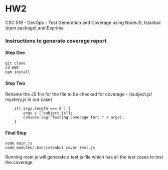 # HW2
CSC 519 - DevOps - Test Generation and Coverage using NodeJS, Istanbul (npm package) and Esprima


### Instructions to generate coverage report

#### Step One
```
git clone 
cd HW2
npm install
```

#### Step Two
Rename the JS file for the file to be checked for coverage - (subject.js/ mystery.js in our case)

```
    if( args.length === 0 ) {
        args = ["subject.js"];
        console.log("Testing coverage for: " + args);
    }
```


#### Final Step
```
node main.js
node_modules/.bin/istanbul cover test.js
```

Running main.js will generate a test.js file which has all the test cases to test the coverage.



